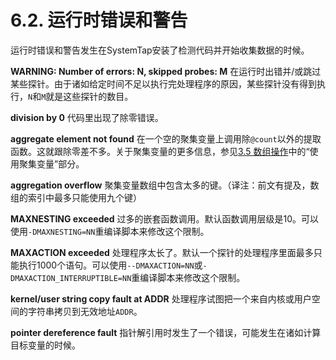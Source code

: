 # 6.2. 运行时错误和警告

运行时错误和警告发生在SystemTap安装了检测代码并开始收集数据的时候。

**⁠WARNING: Number of errors: N, skipped probes: M**
在运行时出错并/或跳过某些探针。由于诸如给定时间不足以执行完处理程序的原因，某些探针没有得到执行，`N`和`M`就是这些探针的数目。

**⁠division by 0**
代码里出现了除零错误。

**⁠aggregate element not found**
在一个空的聚集变量上调用除`@count`以外的提取函数。这就跟除零差不多。关于聚集变量的更多信息，参见[3.5 数组操作](3_5_ArrayOperationsInSystemTap.md)中的“使用聚集变量”部分。

**⁠aggregation overflow**
聚集变量数组中包含太多的键。（译注：前文有提及，数组的索引中最多只能使用九个键）

**⁠MAXNESTING exceeded**
过多的嵌套函数调用。默认函数调用层级是10。可以使用`-DMAXNESTING=NN`重编译脚本来修改这个限制。

**⁠MAXACTION exceeded**
处理程序太长了。默认一个探针的处理程序里面最多只能执行1000个语句。可以使用`--DMAXACTION=NN`或`-DMAXACTION_INTERRUPTIBLE=NN`重编译脚本来修改这个限制。

**⁠kernel/user string copy fault at ADDR**
处理程序试图把一个来自内核或用户空间的字符串拷贝到无效地址`ADDR`。

**pointer dereference fault**
指针解引用时发生了一个错误，可能发生在诸如计算目标变量的时候。
